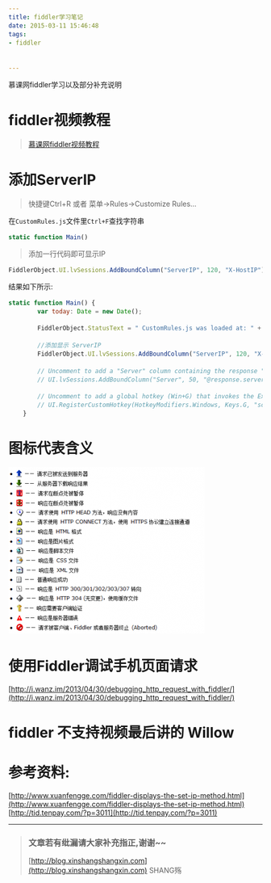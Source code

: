 ```yaml
---
title: fiddler学习笔记
date: 2015-03-11 15:46:48
tags:
- fiddler


---
```


慕课网fiddler学习以及部分补充说明
<!-- more -->




# fiddler视频教程

> [慕课网fiddler视频教程](http://www.imooc.com/learn/37)

# 添加ServerIP

> 快捷键Ctrl+R  或者  菜单->Rules->Customize Rules…

在`CustomRules.js`文件里`Ctrl+F`查找字符串
```js
static function Main()
```

> 添加一行代码即可显示IP

```js
FiddlerObject.UI.lvSessions.AddBoundColumn("ServerIP", 120, "X-HostIP");
```

结果如下所示:
```js
static function Main() {
        var today: Date = new Date();
        
        FiddlerObject.StatusText = " CustomRules.js was loaded at: " + today;

        //添加显示 ServerIP
        FiddlerObject.UI.lvSessions.AddBoundColumn("ServerIP", 120, "X-HostIP");

        // Uncomment to add a "Server" column containing the response "Server" header, if present
        // UI.lvSessions.AddBoundColumn("Server", 50, "@response.server");

        // Uncomment to add a global hotkey (Win+G) that invokes the ExecAction method below...
        // UI.RegisterCustomHotkey(HotkeyModifiers.Windows, Keys.G, "screenshot"); 
    }
```

# 图标代表含义
![](/img/fiddler/meaning.png)

# 使用Fiddler调试手机页面请求

[http://i.wanz.im/2013/04/30/debugging_http_request_with_fiddler/](http://i.wanz.im/2013/04/30/debugging_http_request_with_fiddler/)
 
# fiddler 不支持视频最后讲的 Willow

# 参考资料:
[http://www.xuanfengge.com/fiddler-displays-the-set-ip-method.html](http://www.xuanfengge.com/fiddler-displays-the-set-ip-method.html)
[http://tid.tenpay.com/?p=3011](http://tid.tenpay.com/?p=3011)

-----------------------

> ### 文章若有纰漏请大家补充指正,谢谢~~
> [http://blog.xinshangshangxin.com](http://blog.xinshangshangxin.com) SHANG殇

